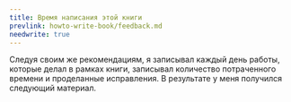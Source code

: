 ```yaml
---
title: Время написания этой книги
prevlink: howto-write-book/feedback.md
needwrite: true
---
```


Следуя своим же рекомендациям, я записывал каждый день работы, которые
делал в рамках книги, записывал количество потраченного времени и
проделанные исправления.  В результате у меня получился следующий материал.

